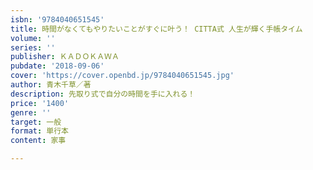 ```yaml
---
isbn: '9784040651545'
title: 時間がなくてもやりたいことがすぐに叶う！ CITTA式 人生が輝く手帳タイム
volume: ''
series: ''
publisher: ＫＡＤＯＫＡＷＡ
pubdate: '2018-09-06'
cover: 'https://cover.openbd.jp/9784040651545.jpg'
author: 青木千草／著
description: 先取り式で自分の時間を手に入れる！
price: '1400'
genre: ''
target: 一般
format: 単行本
content: 家事

---
```

